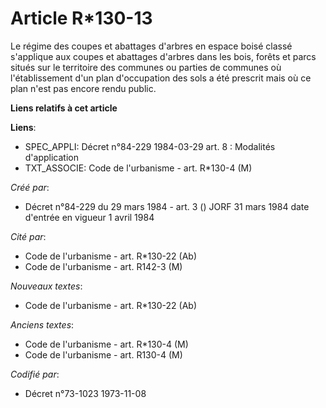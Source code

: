 # Article R*130-13

Le régime des coupes et abattages d'arbres en espace boisé classé s'applique aux coupes et  abattages d'arbres dans les bois,
forêts et parcs situés sur le territoire des communes ou parties de communes où l'établissement d'un plan d'occupation des
sols a été prescrit mais où ce plan n'est pas encore rendu public.

**Liens relatifs à cet article**

**Liens**:

  - SPEC_APPLI: Décret n°84-229 1984-03-29 art. 8 : Modalités d'application
  - TXT_ASSOCIE: Code de l'urbanisme - art. R*130-4 (M)

_Créé par_:

  - Décret n°84-229 du 29 mars 1984 - art. 3 () JORF 31 mars 1984 date d'entrée en vigueur 1 avril 1984

_Cité par_:

  - Code de l'urbanisme - art. R*130-22 (Ab)
  - Code de l'urbanisme - art. R142-3 (M)

_Nouveaux textes_:

  - Code de l'urbanisme - art. R*130-22 (Ab)

_Anciens textes_:

  - Code de l'urbanisme - art. R*130-4 (M)
  - Code de l'urbanisme - art. R130-4 (M)

_Codifié par_:

  - Décret n°73-1023 1973-11-08
